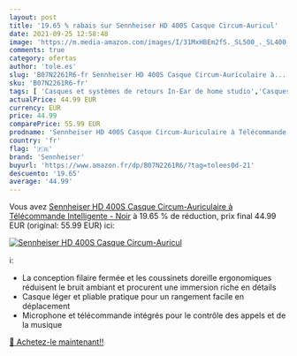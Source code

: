 ```yaml
---
layout: post
title: '19.65 % rabais sur Sennheiser HD 400S Casque Circum-Auricul'
date: 2021-09-25 12:58:48
image: 'https://m.media-amazon.com/images/I/31MxHBEm2fS._SL500_._SL400_.jpg'
comments: true
category: ofertas
author: 'tole.es'
slug: 'B07N2261R6-fr Sennheiser HD 400S Casque Circum-Auriculaire à...'
sku: 'B07N2261R6-fr'
tags: [ 'Casques et systèmes de retours In-Ear de home studio','Casques et écouteurs','Casques pour home studio','Casques, écouteurs et accessoires','High-Tech','Home studio et MAO','Instruments de musique','Instruments de musique et Sono','sennheiser', ]
actualPrice: 44.99 EUR
currency: EUR
price: 44.99
comparePrice: 55.99 EUR
prodname: 'Sennheiser HD 400S Casque Circum-Auriculaire à Télécommande Intelligente - Noir'
country: 'fr'
flag: '🇫🇷'
brand: 'Sennheiser'
buyurl: 'https://www.amazon.fr/dp/B07N2261R6/?tag=tolees0d-21'
descuento: '19.65'
average: '44.99'
---
```


Vous avez [Sennheiser HD 400S Casque Circum-Auriculaire à Télécommande Intelligente - Noir](https://www.amazon.fr/dp/B07N2261R6/?tag=tolees0d-21)  à  19.65 % de réduction, prix final  44.99 EUR (original: 55.99 EUR) ici:

[![Sennheiser HD 400S Casque Circum-Auricul](https://m.media-amazon.com/images/I/31MxHBEm2fS._SL500_._SL400_.jpg)](https://www.amazon.fr/dp/B07N2261R6/?tag=tolees0d-21)

ℹ️:

- La conception filaire fermée et les coussinets doreille ergonomiques réduisent le bruit ambiant et procurent une immersion riche en détails
- Casque léger et pliable pratique pour un rangement facile en déplacement
- Microphone et télécommande intégrés pour le contrôle des appels et de la musique

[🛒 Achetez-le maintenant!!](https://www.amazon.fr/dp/B07N2261R6/?tag=tolees0d-21)
